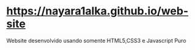 #  https://nayara1alka.github.io/web-site
Website desenvolvido usando somente HTML5,CSS3 e Javascript Puro
